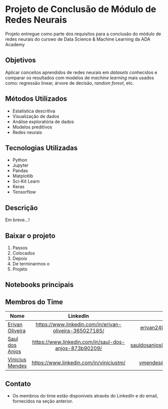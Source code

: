 # Projeto de Conclusão de Módulo de Redes Neurais

Projeto entregue como parte dos requisitos para a conclusão do módulo de redes neurais do curswo de Data Science & Machine Learning da ADA Academy

## Objetivos

Aplicar conceitos aprendidos de redes neurais em *datasets* conhecidos e comparar os resultados com modelos de *machine learning* mais usados como: regressão linear, árvore de decisão, *random forest*, etc.

## Métodos Utilizados

* Estatística descritiva
* Visualização de dados
* Análise exploratória de dados
* Modelos preditivos
* Redes neurais

## Tecnologias Utilizadas

* Python
* Jupyter
* Pandas
* Matplotlib
* Sci-Kit Learn
* Keras
* Tensorflow

## Descrição

Em breve...!

## Baixar o projeto

1. Passos
2. Colocados
3. Depois
4. De terminarmos o 
5. Projeto

## Notebooks principais

## Membros do Time

|Nome                                                 |LinkedIn                                              | email                    |
|-----------------------------------------------------|:----------------------------------------------------:|-------------------------:|
|[Erivan Oliveira](https://github.com/Erivan2400)     |https://www.linkedin.com/in/erivan-oliveira-365027185/|erivan2400@gmail.com      |
|[Saul dos Anjos](https://github.com/saulzera)        |https://www.linkedin.com/in/saul-dos-anjos-873b90209/ |sauldosanjos02@gmail.com  | 
|[Vinicius Mendes](http://github.com/vmendes93)       |https://www.linkedin.com/in/viniciustm/               |vmendes@vmendes.xyz       |

## Contato

* Os membros do time estão disponíveis através do LinkedIn e do email, fornecidos na seção anterior.
